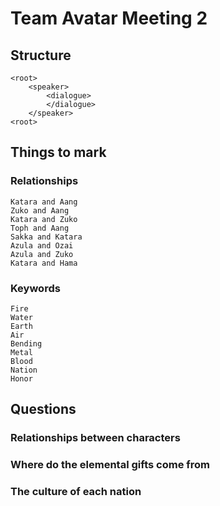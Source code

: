 # Team Avatar Meeting 2
## Structure
```
<root>
    <speaker>
        <dialogue>
        </dialogue>
    </speaker>
<root>    
```
## Things to mark
### Relationships
```
Katara and Aang
Zuko and Aang
Katara and Zuko
Toph and Aang
Sakka and Katara
Azula and Ozai
Azula and Zuko
Katara and Hama
```
### Keywords
```
Fire
Water 
Earth
Air
Bending
Metal
Blood
Nation
Honor
```
## Questions
### Relationships between characters
### Where do the elemental gifts come from
### The culture of each nation
